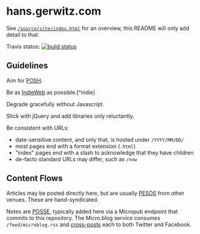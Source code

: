 # hans.gerwitz.com

See [`/source/site/index.html`](https://hans.gerwitz.com/site) for an overview, this README will only add detail to that.

Travis status: [![build status](https://api.travis-ci.org/gerwitz/hans.gerwitz.com.svg?branch=master)](https://travis-ci.org/gerwitz/hans.gerwitz.com)

## Guidelines

Aim for [POSH](http://microformats.org/wiki/posh).

Be as [IndieWeb](https://indieweb.org/) as possible.[^indie]

Degrade gracefully without Javascript.

Stick with jQuery and add libraries only reluctantly.

Be consistent with URLs:

- date-sensitive content, and only that, is hosted under `/YYYY/MM/DD/`
- most pages end with a format extension (`.html`)
- "index" pages end with a slash to acknowledge that they have children
- de-facto standard URLs may differ, such as `/now`

## Content Flows

Articles may be posted directly here, but are usually [PESOS](https://indieweb.org/PESOS) from other venues. These are hand-syndicated.

Notes are [POSSE](https://indieweb.org/POSSE), typically added here via a Micropub endpoint that commits to this repository. The Micro.blog service consumes `/feed/microblog.rss` and [cross-posts](help.micro.blog/2016/cross-posting-twitter/) each to both Twitter and Facebook.
